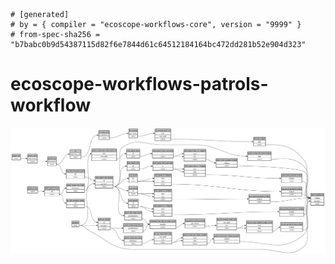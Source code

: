 ```
# [generated]
# by = { compiler = "ecoscope-workflows-core", version = "9999" }
# from-spec-sha256 = "b7babc0b9d54387115d82f6e7844d61c64512184164bc472dd281b52e904d323"

```
# ecoscope-workflows-patrols-workflow

![](graph.png)
